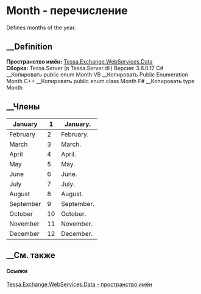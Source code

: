 # Month - перечисление
Defines months of the year.
## __Definition
 **Пространство имён:**
[Tessa.Exchange.WebServices.Data](N_Tessa_Exchange_WebServices_Data.htm)  
 **Сборка:** Tessa.Server (в Tessa.Server.dll) Версия: 3.6.0.17
C# __Копировать
     public enum Month
VB __Копировать
     Public Enumeration Month
C++ __Копировать
     public enum class Month
F# __Копировать
     type Month
##  __Члены
January| 1|  January.  
---|---|---  
February| 2|  February.  
March| 3|  March.  
April| 4|  April.  
May| 5|  May.  
June| 6|  June.  
July| 7|  July.  
August| 8|  August.  
September| 9|  September.  
October| 10|  October.  
November| 11|  November.  
December| 12|  December.  
## __См. также
#### Ссылки
[Tessa.Exchange.WebServices.Data - пространство
имён](N_Tessa_Exchange_WebServices_Data.htm)
